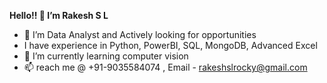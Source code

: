 **Hello!! 👋 I’m Rakesh S L**
- 👀 I’m Data Analyst and Actively looking for opportunities 
- I have experience in Python, PowerBI, SQL, MongoDB, Advanced Excel
- 🌱 I’m currently learning computer vision
- 📫 reach me @ +91-9035584074 , Email - rakeshslrocky@gmail.com

<!---
RakeshSLRocky/RakeshSLRocky is a ✨ special ✨ repository because its `README.md` (this file) appears on your GitHub profile.
You can click the Preview link to take a look at your changes.
--->
